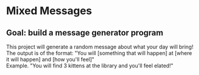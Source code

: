 # Mixed Messages

## Goal: build a message generator program

This project will generate a random message about what your day will bring!  
The output is of the format: "You will [something that will happen] at [where it will happen] and [how you'll feel]"  
Example. "You will find 3 kittens at the library and you'll feel elated!"
